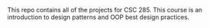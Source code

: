 This repo contains all of the projects for CSC 285.
This course is an introduction to design patterns and OOP
best design practices. 

                                         

